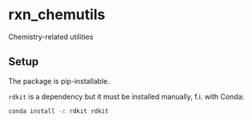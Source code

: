 # rxn_chemutils

Chemistry-related utilities

## Setup

The package is pip-installable. 

`rdkit` is a dependency but it must be installed manually, f.i. with Conda:
```bash
conda install -c rdkit rdkit
```